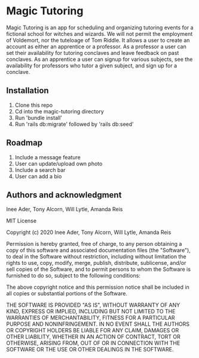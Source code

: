 # Magic Tutoring

Magic Tutoring is an app for scheduling and organizing tutoring events for a fictional school for witches and wizards. We will not permit the employment of Voldemort, nor the tuteloage of Tom Riddle. It allows a user to create an account as either an apprentice or a professor. As a professor a user can set their availability for tutoring conclaves and leave feedback on past conclaves. As an apprentice a user can signup for various subjects, see the availability for professors who tutor a given subject, and sign up for a conclave.

## Installation

1. Clone this repo
2. Cd into the magic-tutoring directory
3. Run 'bundle install'
4. Run 'rails db:migrate' followed by 'rails db:seed'

## Roadmap

1. Include a message feature
2. User can update/upload own photo
3. Include a search bar
4. User can add a bio

## Authors and acknowledgment

Inee Ader, Tony Alcorn, Will Lytle, Amanda Reis

MIT License

Copyright (c) 2020 Inee Ader, Tony Alcorn, Will Lytle, Amanda Reis

Permission is hereby granted, free of charge, to any person obtaining a copy
of this software and associated documentation files (the "Software"), to deal
in the Software without restriction, including without limitation the rights
to use, copy, modify, merge, publish, distribute, sublicense, and/or sell
copies of the Software, and to permit persons to whom the Software is
furnished to do so, subject to the following conditions:

The above copyright notice and this permission notice shall be included in all
copies or substantial portions of the Software.

THE SOFTWARE IS PROVIDED "AS IS", WITHOUT WARRANTY OF ANY KIND, EXPRESS OR
IMPLIED, INCLUDING BUT NOT LIMITED TO THE WARRANTIES OF MERCHANTABILITY,
FITNESS FOR A PARTICULAR PURPOSE AND NONINFRINGEMENT. IN NO EVENT SHALL THE
AUTHORS OR COPYRIGHT HOLDERS BE LIABLE FOR ANY CLAIM, DAMAGES OR OTHER
LIABILITY, WHETHER IN AN ACTION OF CONTRACT, TORT OR OTHERWISE, ARISING FROM,
OUT OF OR IN CONNECTION WITH THE SOFTWARE OR THE USE OR OTHER DEALINGS IN THE
SOFTWARE.

